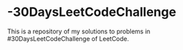 # -30DaysLeetCodeChallenge
This is a repository of my solutions to problems in #30DaysLeetCodeChallenge of LeetCode.
